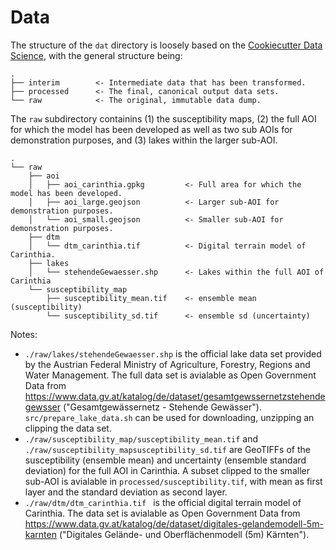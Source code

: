 # Data

The structure of the `dat` directory is loosely based on the [Cookiecutter Data Science](https://github.com/drivendataorg/cookiecutter-data-science), with the general structure being:

```
.
├── interim        <- Intermediate data that has been transformed.
├── processed      <- The final, canonical output data sets.
└── raw            <- The original, immutable data dump.
```

The `raw` subdirectory containins (1) the susceptibility maps, (2) the full AOI for which the model has been developed as well as two sub AOIs for demonstration purposes, and (3) lakes within the larger sub-AOI.

```
.
└── raw
    ├── aoi
    │   ├── aoi_carinthia.gpkg         <- Full area for which the model has been developed.
    │   ├── aoi_large.geojson          <- Larger sub-AOI for demonstration purposes.
    │   └── aoi_small.geojson          <- Smaller sub-AOI for demonstration purposes.
    ├── dtm
    │   └── dtm_carinthia.tif          <- Digital terrain model of Carinthia.
    ├── lakes
    │   └── stehendeGewaesser.shp      <- Lakes within the full AOI of Carinthia
    └── susceptibility_map
        ├── susceptibility_mean.tif    <- ensemble mean (susceptibility)
        └── susceptibility_sd.tif      <- ensemble sd (uncertainty)
```

Notes:
- `./raw/lakes/stehendeGewaesser.shp` is the official lake data set provided by the Austrian Federal Ministry of Agriculture, Forestry, Regions and Water Management. The full data set is avialable as Open Government Data from https://www.data.gv.at/katalog/de/dataset/gesamtgewssernetzstehendegewsser ("Gesamtgewässernetz - Stehende Gewässer"). `src/prepare_lake_data.sh` can be used for downloading, unzipping an clipping the data set.
- `./raw/susceptibility_map/susceptibility_mean.tif` and `./raw/susceptibility_mapsusceptibility_sd.tif` are GeoTIFFs of the susceptibility (ensemble mean) and uncertainty (ensemble standard deviation) for the full AOI in Carinthia. A subset clipped to the smaller sub-AOI is avialable in `processed/susceptibility.tif`, with mean as first layer and the standard deviation as second layer.
- `./raw/dtm/dtm_carinthia.tif ` is the official digital terrain model of Carinthia. The data set is avialable as Open Government Data from https://www.data.gv.at/katalog/de/dataset/digitales-gelandemodell-5m-karnten ("Digitales Gelände- und Oberflächenmodell (5m) Kärnten").

